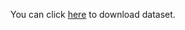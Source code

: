 You can click [here](https://cloud.tsinghua.edu.cn/f/469f23e098fa4fda8289/?dl=1) to download dataset.
